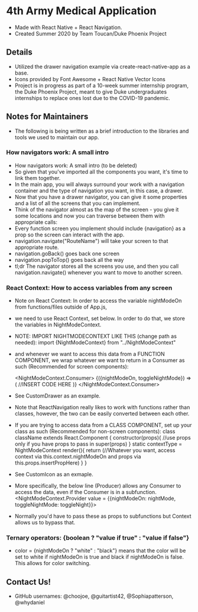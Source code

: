 # 4th Army Medical Application
- Made with React Native + React Navigation.
- Created Summer 2020 by Team Toucan/Duke Phoenix Project

## Details
- Utilized the drawer navigation example via create-react-native-app as a base.
- Icons provided by Font Awesome + React Native Vector Icons
- Project is in progress as part of a 10-week summer internship program, the Duke Phoenix Project, meant to give Duke undergraduates internships to replace ones lost due to the COVID-19 pandemic.

## Notes for Maintainers
- The following is being written as a brief introduction to the libraries and tools we used to maintain our app.
### How navigators work: A small intro
* How navigators work: A small intro (to be deleted)
* So given that you've imported all the components you want, it's time to link them together. 
* In the main app, you will always surround your work with a navigation container and the type of navigation you want, in this case, a drawer.
* Now that you have a drawer navigator, you can give it some properties and a list of all the screens that you can implement.
* Think of the navigator almost as the map of the screen - you give it some locations and now you can traverse between them with appropriate calls:
* Every function screen you implement should include {navigation} as a prop so the screen can interact with the app.
* navigation.navigate("RouteName") will take your screen to that appropriate route.
* navigation.goBack() goes back one screen
* navigation.popToTop() goes back all the way
* tl;dr The navigator stores all the screens you use, and then you call navigation.navigate() whenever you want to move to another screen.
### React Context: How to access variables from any screen
* Note on React Context: In order to access the variable nightModeOn from functions/files outside of App.js,
* we need to use React Context, set below. In order to do that, we store the variables in NightModeContext.
* NOTE: IMPORT NIGHTMODECONTEXT LIKE THIS (change path as needed):
    import {NightModeContext} from "../NightModeContext"
* and whenever we want to access this data from a FUNCTION COMPONENT, we wrap whatever we want to return in a Consumer as such (Recommended for screen components):

    <NightModeContext.Consumer>
    {({nightModeOn, toggleNightMode}) => (
    //INSERT CODE HERE
    )}
    </NightModeContext.Consumer>

* See CustomDrawer as an example.
* Note that ReactNavigation really likes to work with functions rather than classes, however, the two can be easily converted between each other.
 * If you are trying to access data from a CLASS COMPONENT, set up your class as such (Recommended for non-screen components):
    class className extends React.Component {
        constructor(props){ //use props only if you have props to pass in 
            super(props)
        }
        static contextType = NightModeContext
        render(){
            return (//Whatever you want, access context via this.context.nightModeOn and props via this.props.insertPropHere)
        }
    }
* See CustomIcon as an exmaple.
 * More specifically, the below line (Producer) allows any Consumer to access the data, even if the Consumer is in a subfunction.
    <NightModeContext.Provider value = {{nightModeOn: nightMode, toggleNightMode: toggleNight}}>
 * Normally you'd have to pass these as props to subfunctions but Context allows us to bypass that.
### Ternary operators: {boolean ? "value if true" : "value if false"}
* color = {nightModeOn ? "white" : "black"} means that the color will be set to white if nightModeOn is true and black if nightModeOn is false. This allows for color switching. 

## Contact Us!
- GitHub usernames: @choojoe, @guitartist42, @Sophiapatterson, @whydaniel
